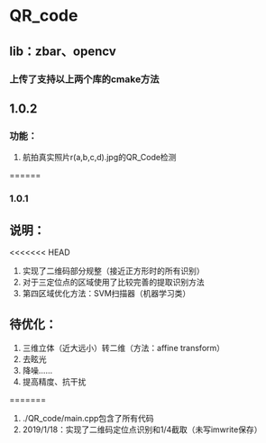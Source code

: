 # QR_code
## lib：zbar、opencv
### 上传了支持以上两个库的cmake方法
## 1.0.2
### 功能：
1. 航拍真实照片r(a,b,c,d).jpg的QR_Code检测

======
### 1.0.1
## 说明：
<<<<<<< HEAD
1. 实现了二维码部分规整（接近正方形时的所有识别）
2. 对于三定位点的区域使用了比较完善的提取识别方法
3. 第四区域优化方法：SVM扫描器（机器学习类）

## 待优化：
1. 三维立体（近大远小）转二维（方法：affine transform）
2. 去眩光
3. 降噪……
4. 提高精度、抗干扰

=======
1. ./QR_code/main.cpp包含了所有代码
2. 2019/1/18：实现了二维码定位点识别和1/4截取（未写imwrite保存）
